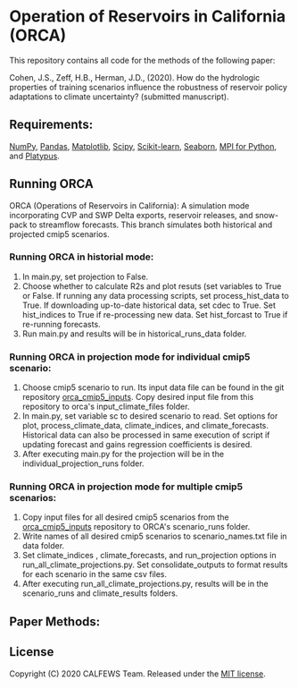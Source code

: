 # Operation of Reservoirs in California (ORCA)
This repository contains all code for the methods of the following paper:

Cohen, J.S., Zeff, H.B., Herman, J.D.,  (2020). How do the hydrologic properties of training scenarios influence the robustness of reservoir policy adaptations to climate uncertainty? (submitted manuscript).

## Requirements:
[NumPy](http://www.numpy.org/), [Pandas](http://pandas.pydata.org/), [Matplotlib](http://matplotlib.org/), [Scipy](http://www.scipy.org/), [Scikit-learn](http://scikit-learn.org/), [Seaborn](https://seaborn.pydata.org/), [MPI for Python](https://mpi4py.readthedocs.io/en/stable/), and [Platypus](https://platypus.readthedocs.io/en/latest/).

## Running ORCA
ORCA (Operations of Reservoirs in California): A simulation mode incorporating CVP and SWP Delta exports, reservoir releases, and snow-pack to streamflow forecasts. This branch simulates both historical and projected cmip5 scenarios.

### Running ORCA in historial mode:
1. In main.py, set projection to False.
2. Choose whether to calculate R2s and plot resuts (set variables to True or False. If running any data processing scripts, set process_hist_data to True. If downloading up-to-date historical data, set cdec to True. Set hist_indices to True if re-processing new data. Set hist_forcast to True if re-running forecasts.
3. Run main.py and results will be in historical_runs_data folder.

### Running ORCA in projection mode for individual cmip5 scenario:
1. Choose cmip5 scenario to run. Its input data file can be found in the git repository [orca_cmip5_inputs](https://github.com/jscohen4/orca_cmip5_inputs). Copy desired input file from this repository to orca's input_climate_files folder.
2. In main.py, set variable sc to desired scenario to read. Set options for plot, process_climate_data, climate_indices, and climate_forecasts. Historical  data can also be processed in same execution of script if updating forecast and gains regression coefficients is desired.
3. After executing main.py for the projection will be in the individual_projection_runs folder.

### Running ORCA in projection mode for multiple cmip5 scenarios:
1. Copy input files for all desired cmip5 scenarios from the [orca_cmip5_inputs](https://github.com/jscohen4/orca_cmip5_inputs) repository to ORCA's scenario_runs folder.
2. Write names of all desired cmip5 scenarios to scenario_names.txt file in data folder.
3. Set climate_indices , climate_forecasts, and run_projection options in run_all_climate_projections.py. Set consolidate_outputs to format results for each scenario in the same csv files.
4. After executing run_all_climate_projections.py, results will be in the scenario_runs and climate_results folders.

## Paper Methods:

## License
Copyright (C) 2020 CALFEWS Team. Released under the [MIT license](LICENSE.md).
